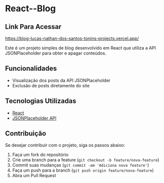 # React--Blog

## Link Para Acessar
https://blog-lucas-nathan-dos-santos-tonins-projects.vercel.app/


Este é um projeto simples de blog desenvolvido em React que utiliza a API JSONPlaceholder para obter e apagar conteúdos.

## Funcionalidades

- Visualização dos posts da API JSONPlaceholder
- Exclusão de posts diretamente do site

## Tecnologias Utilizadas

- [React](https://reactjs.org/)
- [JSONPlaceholder API](https://jsonplaceholder.typicode.com/)

## Contribuição

Se desejar contribuir com o projeto, siga os passos abaixo:

1. Faça um fork do repositório
2. Crie uma branch para a feature (`git checkout -b feature/nova-feature`)
3. Commit suas mudanças (`git commit -am 'Adiciona nova feature'`)
4. Faça um push para a branch (`git push origin feature/nova-feature`)
5. Abra um Pull Request



